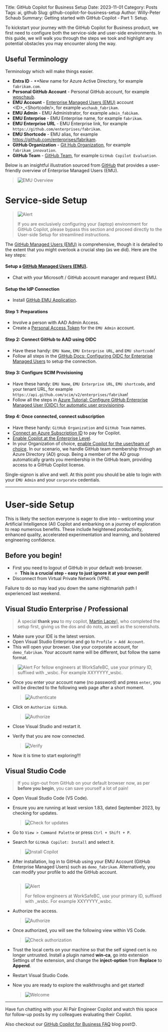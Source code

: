 Title: GitHub Copilot for Business Setup
Date: 2023-11-01
Category: Posts 
Tags: ai, github
Slug: github-copilot-for-business-setup
Author: Willy-Peter Schaub
Summary: Getting started with GitHub Copilot - Part 1: Setup.

To kickstart your journey with the GitHub Copilot for Business product, we first need to configure both the service-side and user-side environments. In this guide, we will walk you through the steps we took and highlight any potential obstacles you may encounter along the way.

## Useful Terminology

Terminology which will make things easier.

- **Entra ID** - **New name for Azure Active Directory, for example ``fabrikam.com``.
- **Personal GitHub Account** - Personal GitHub account, for example [wpschaub](https://github.com/wpschaub).
- **EMU Account** - [Enterprise Managed Users (EMU)](https://docs.github.com/en/enterprise-cloud@latest/admin/identity-and-access-management/using-enterprise-managed-users-for-iam/about-enterprise-managed-users) account \<ID\>_\<Shortcode/>, for example ``wschaub_fabrikam``.
- **EMU Admin** - EMU Administrator, for example ``admin_fabikam``. 
- **EMU Enterprise** - EMU Enterprise name, for example ``fabrikam``.
- **EMU Enterprise URL** - EMU Enterprise link, for example ``https://github.com/enterprises/fabrikam``.
- **EMU Shortcode** - EMU alias, for example https://github.com/enterprises/fabrikam.
- **GitHub Organization** - [Git Hub Organization](https://docs.github.com/en/organizations/collaborating-with-groups-in-organizations/about-organizations), for example ``fabrikam_innovation``.
- **GitHub Team** - [GitHub Team](https://docs.github.com/en/organizations/organizing-members-into-teams/about-teams), for example ``GitHub Copilot Evaluation``.

Below is an insightful illustration sourced from [GitHub](HTTPS://GITHUB.COM) that provides a user-friendly overview of Enterprise Managed Users (EMU).

> ![EMU Overview](../images/github-copilot-for-business-setup-1.png)

# Service-side Setup

> 
> ![Alert](/images/back-to-basics-batch-size-alert.png)
>
> If you are exclusively configuring your (laptop) environment for GitHub Copilot, please bypass this section and proceed directly to the User-side Setup for streamlined instructions.
>

The [GitHub Managed Users (EMU)](https://docs.github.com/en/enterprise-cloud@latest/admin/identity-and-access-management/using-enterprise-managed-users-for-iam/about-enterprise-managed-users) is comprehensive, though it is detailed to the extent that you might overlook a crucial step (as we did). Here are the key steps:

#### Setup a [GitHub Managed Users (EMU)](https://docs.github.com/en/enterprise-cloud@latest/admin/identity-and-access-management/using-enterprise-managed-users-for-iam/about-enterprise-managed-users).

- Chat with your Microsoft / GitHub account manager and request EMU.

#### Setup the IdP Connection

- Install [GitHub EMU Application](https://azuremarketplace.microsoft.com/en-us/marketplace/apps/aad.fabrikamenterprisemanageduseroidc?tab=Overview).

#### Step 1: Preparations

- Involve a person with AAD Admin Access. 
- Create a [Personal Access Token](https://docs.github.com/en/authentication/keeping-your-account-and-data-secure/managing-your-personal-access-tokens#creating-a-personal-access-token-classic) for the ``EMU Admin`` account.

#### Step 2: Connect GitHub to AAD using OIDC

- Have these handy: ``EMU Name``, ``EMU Enterprise URL``, and ``EMU shortcode``!
- Follow all steps in the [GitHub Docs: Configuring OIDC for Enterprise Managed Users](https://docs.github.com/en/enterprise-cloud@latest/admin/identity-and-access-management/using-enterprise-managed-users-for-iam/configuring-oidc-for-enterprise-managed-users) to setup the connection.

#### Step 3: Configure SCIM Provisioning

- Have these handy: ``EMU Name``, ``EMU Enterprise URL``, ``EMU shortcode``, and your tenant URL, for example ``https://api.github.com/scim/v2/enterprises/fabrikam``!
- Follow all the steps in [Azure Tutorial: Configure GitHub Enterprise Managed User (OIDC) for automatic user provisioning](https://learn.microsoft.com/en-us/entra/identity/saas-apps/github-enterprise-managed-user-oidc-provisioning-tutorial).

#### Step 4: Once connected, connect subscription

- Have these handy: ``GitHub Organization`` and ``GitHub Team`` names.
- [Connect an Azure Subscription ID](https://docs.github.com/en/enterprise-cloud@latest/billing/managing-the-plan-for-your-github-account/connecting-an-azure-subscription#connecting-your-azure-subscription-to-your-enterprise-account) to pay for Copilot.
- [Enable Copilot at the Enterprise Level](https://docs.github.com/en/enterprise-cloud@latest/admin/policies/enforcing-policies-for-your-enterprise/enforcing-policies-for-github-copilot-in-your-enterprise).
- In your Organization of choice, [enable Copilot for the user/team of choice](https://docs.github.com/en/enterprise-cloud@latest/copilot/configuring-github-copilot/configuring-github-copilot-settings-in-your-organization). In our scenario, we handle GitHub team membership through an Azure Directory (AD) group. Being a member of the AD group automatically grants you membership in the GitHub team, providing access to a GitHub Copilot license.


 Single-signon is alive and well. At this point you should be able to login with your ``EMU Admin`` and your ``corporate`` cedentials.

---

# User-side Setup

This is likely the section everyone is eager to dive into – welcoming your Artificial Intelligence (AI) Copilot and embarking on a journey of exploration to reap numerous benefits. These include heightened productivity, enhanced quality, accelerated experimentation and learning, and bolstered engineering confidence.

## Before you begin!

- First you need to logout of GitHub in your default web browser. 
  - **This is a crucial step - easy to just ignore it at your own peril!**
- Disconnect from Virtual Private Network (VPN).

Failure to do so may lead you down the same nightmarish path I experienced last weekend.

## Visual Studio Enterprise / Professional

>
> A special **thank you** to my copilot, [Martin Lacey](https://wsbctechnicalblog.github.io/pages/authors.html)], who completed the setup first, giving us the dos and do nots, as well as the screenshots.
>

- Make sure your IDE is the latest version.
- Open Visual Studio Enterprise and go to ``Profile > Add Account``.
- This will open your browser. Use your corporate account, for ``demo_fabrikam``. Your account name will be different, but follow the same format.

> 
> ![Alert](/images/back-to-basics-batch-size-alert.png)
> For fellow engineers at WorkSafeBC, use your primary ID, suffixed with _wsbc. For example XXYYYYY_wsbc.
>

- Once you enter your account name (no password) and press ``enter``, you will be directed to the following web page after a short moment.

  > ![Authenticate](../images/github-copilot-for-business-setup-2.png)

- Click on ``Authorize GitHub``.

  > ![Authorize](../images/github-copilot-for-business-setup-3.png)

- Close Visual Studio and restart it.
- Verify that you are now connected.

  > ![Verify](../images/github-copilot-for-business-setup-4.png)

- Now it is time to start exploring!!!

## Visual Studio Code

>
> If you sign-out from GitHub on your default browser now, as per **before you begin**, you can save yourself a lot of pain! 
>

- Open Visual Studio Code (VS Code).
- Ensure you are running at least version 1.83, dated September 2023, by checking for updates.

  > ![Check for updates](../images/github-copilot-for-business-setup-5.png)

- Go to ``View > Command Palette`` or press ``Ctrl + Shift + P``.
- Search for ``GitHub Copilot: Install`` and select it.
  
  > ![Install Copilot](../images/github-copilot-for-business-setup-6.png)

- After installation, log in to GitHub using your EMU Account (GitHub Enterprise Managed Users) such as ``demo_fabrikam``. Alternatively, you can modify your profile to add the GitHub account.

  > ![<SAMPLE PIC>](../images/github-copilot-for-business-setup-7.png)

  > 
  > ![Alert](/images/back-to-basics-batch-size-alert.png)
  >
  > For fellow engineers at WorkSafeBC, use your primary ID, suffixed with _wsbc. For example XXYYYYY_wsbc.
  >

- Authorize the access.

  > ![Authorize](../images/github-copilot-for-business-setup-8.png)

- Once authorized, you will see the following view within VS Code.

  > ![Check authorization](../images/github-copilot-for-business-setup-9.png)

- Trust the local certs on your machine so that the self signed cert is no longer untrusted. Install a plugin named **win-ca**, go into extension Settings of the extension, and change the **inject-option** from **Replace** to **Append**.

- Restart Visual Studio Code.

- Now you are ready to explore the walkthroughs and get started!  

  > ![Welcome](../images/github-copilot-for-business-setup-10.png)

---

Have fun chatting with your AI Pair Engineer Copilot and watch this space for follow-up posts by my colleagues evaluating their Copilot. 

Also checkout our [GitHub Copilot for Business FAQ](/github-copilot-for-business-faq.html) blog post😊.


